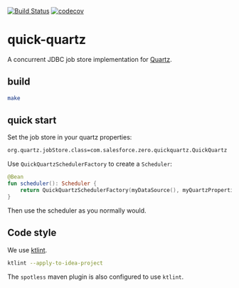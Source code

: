 [![Build Status](https://travis-ci.org/salesforce/quick-quartz.svg?branch=master)](https://travis-ci.org/salesforce/quick-quartz)
[![codecov](https://codecov.io/gh/salesforce/quick-quartz/branch/master/graph/badge.svg)](https://codecov.io/gh/salesforce/quick-quartz)

# quick-quartz

A concurrent JDBC job store implementation for [Quartz](https://github.com/quartz-scheduler/quartz).

## build 
```sh
make
```

## quick start

Set the job store in your quartz properties: 
```sh
org.quartz.jobStore.class=com.salesforce.zero.quickquartz.QuickQuartz
```

Use `QuickQuartzSchedulerFactory` to create a `Scheduler`:
```kotlin
@Bean
fun scheduler(): Scheduler {
    return QuickQuartzSchedulerFactory(myDataSource(), myQuartzProperties).scheduler
}
``` 

Then use the scheduler as you normally would. 


## Code style 

We use [ktlint](https://github.com/pinterest/ktlint#-with-intellij-idea). 

```sh
ktlint --apply-to-idea-project
```

The `spotless` maven plugin is also configured to use `ktlint`. 
